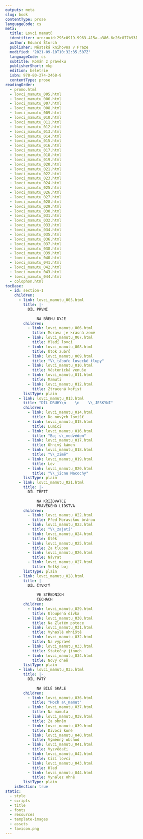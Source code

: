 ```yaml
---
outputs: meta
slug: book
contentType: prose
languageCode: cs
meta:
  title: Lovci mamutů
  identifier: urn:uuid:296c0919-9963-415a-a386-6c26c077b931
  author: Eduard Štorch
  publisher: Městská knihovna v Praze
  modified: '2021-09-10T10:32:35.507Z'
  languageCode: cs
  subtitle: Román z pravěku
  publisherShort: mkp
  edition: beletrie
  isbn: 978-80-274-2468-9
  contentType: prose
readingOrder:
  - promo.html
  - lovci_mamutu_005.html
  - lovci_mamutu_006.html
  - lovci_mamutu_007.html
  - lovci_mamutu_008.html
  - lovci_mamutu_009.html
  - lovci_mamutu_010.html
  - lovci_mamutu_011.html
  - lovci_mamutu_012.html
  - lovci_mamutu_013.html
  - lovci_mamutu_014.html
  - lovci_mamutu_015.html
  - lovci_mamutu_016.html
  - lovci_mamutu_017.html
  - lovci_mamutu_018.html
  - lovci_mamutu_019.html
  - lovci_mamutu_020.html
  - lovci_mamutu_021.html
  - lovci_mamutu_022.html
  - lovci_mamutu_023.html
  - lovci_mamutu_024.html
  - lovci_mamutu_025.html
  - lovci_mamutu_026.html
  - lovci_mamutu_027.html
  - lovci_mamutu_028.html
  - lovci_mamutu_029.html
  - lovci_mamutu_030.html
  - lovci_mamutu_031.html
  - lovci_mamutu_032.html
  - lovci_mamutu_033.html
  - lovci_mamutu_034.html
  - lovci_mamutu_035.html
  - lovci_mamutu_036.html
  - lovci_mamutu_037.html
  - lovci_mamutu_038.html
  - lovci_mamutu_039.html
  - lovci_mamutu_040.html
  - lovci_mamutu_041.html
  - lovci_mamutu_042.html
  - lovci_mamutu_043.html
  - lovci_mamutu_044.html
  - colophon.html
tocBase:
  - id: section-1
    children:
      - link: lovci_mamutu_005.html
        title: |-
          DÍL PRVNÍ
              
              NA BŘEHU DYJE
        children:
          - link: lovci_mamutu_006.html
            title: Morava je krásná země
          - link: lovci_mamutu_007.html
            title: Mladí lovci
          - link: lovci_mamutu_008.html
            title: Útok zubrů
          - link: lovci_mamutu_009.html
            title: "V\_táboře lovecké tlupy"
          - link: lovci_mamutu_010.html
            title: Věstonická venuše
          - link: lovci_mamutu_011.html
            title: Mamuti
          - link: lovci_mamutu_012.html
            title: Ztracená kořist
        listType: plain
      - link: lovci_mamutu_013.html
        title: "DÍL DRUHÝ\n    \n    V\_JESKYNI"
        children:
          - link: lovci_mamutu_014.html
            title: Do nových lovišť
          - link: lovci_mamutu_015.html
            title: Lumíci
          - link: lovci_mamutu_016.html
            title: "Boj s\_medvědem"
          - link: lovci_mamutu_017.html
            title: Ohnivý kámen
          - link: lovci_mamutu_018.html
            title: "V\_zimě"
          - link: lovci_mamutu_019.html
            title: Lev
          - link: lovci_mamutu_020.html
            title: "V\_jícnu Macochy"
        listType: plain
      - link: lovci_mamutu_021.html
        title: |-
          DÍL TŘETÍ
              
              NA KŘIŽOVATCE
              PRAVĚKÉHO LIDSTVA
        children:
          - link: lovci_mamutu_022.html
            title: Před Moravskou bránou
          - link: lovci_mamutu_023.html
            title: "V\_zajetí"
          - link: lovci_mamutu_024.html
            title: Útěk
          - link: lovci_mamutu_025.html
            title: Za tlupou
          - link: lovci_mamutu_026.html
            title: Návrat
          - link: lovci_mamutu_027.html
            title: Velký boj
        listType: plain
      - link: lovci_mamutu_028.html
        title: |-
          DÍL ČTVRTÝ
              
              VE STŘEDNÍCH
              ČECHÁCH
        children:
          - link: lovci_mamutu_029.html
            title: Uloupená dívka
          - link: lovci_mamutu_030.html
            title: Na Zlatém potoce
          - link: lovci_mamutu_031.html
            title: Vyhaslé ohniště
          - link: lovci_mamutu_032.html
            title: Na výpravě
          - link: lovci_mamutu_033.html
            title: Statečný jinoch
          - link: lovci_mamutu_034.html
            title: Nový oheň
        listType: plain
      - link: lovci_mamutu_035.html
        title: |-
          DÍL PÁTÝ
              
              NA BÍLÉ SKÁLE
        children:
          - link: lovci_mamutu_036.html
            title: "Hoch a\_mamut"
          - link: lovci_mamutu_037.html
            title: Na mamuta
          - link: lovci_mamutu_038.html
            title: Za ohněm
          - link: lovci_mamutu_039.html
            title: Divocí koně
          - link: lovci_mamutu_040.html
            title: Výměnný obchod
          - link: lovci_mamutu_041.html
            title: Vyzvědači
          - link: lovci_mamutu_042.html
            title: Cizí lovci
          - link: lovci_mamutu_043.html
            title: Hlad
          - link: lovci_mamutu_044.html
            title: Vynález ohně
        listType: plain
    isSection: true
static:
  - style
  - scripts
  - title
  - fonts
  - resources
  - template-images
  - assets
  - favicon.png
---
```

